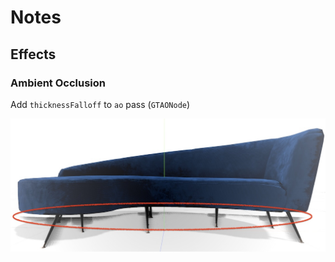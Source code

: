 # Notes

## Effects

### Ambient Occlusion

Add `thicknessFalloff` to `ao` pass (`GTAONode`)

![ao artifact](images/ao-artifact-1.jpg)
